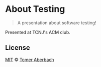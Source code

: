 # About Testing

> A presentation about software testing!

Presented at TCNJ's ACM club.

## License

[MIT](https://github.com/TomerAberbach/about-testing/blob/main/license) © [Tomer Aberbach](https://github.com/TomerAberbach)
